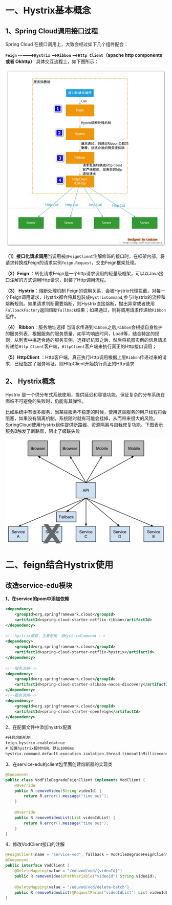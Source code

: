 # 一、Hystrix基本概念

## 1、Spring Cloud调用接口过程 

Spring Cloud 在接口调用上，大致会经过如下几个组件配合：

**`Feign` ----->`Hystrix` —>`Ribbon` —>`Http Client`（apache http components 或者 Okhttp）** 具体交互流程上，如下图所示：

![img](../图片/d5be6f27-caff-45b6-8f27-837ea6b11134.jpg)

**（1）接口化请求调用**当调用被`@FeignClient`注解修饰的接口时，在框架内部，将请求转换成Feign的请求实例`feign.Request`，交由Feign框架处理。

**（2）Feign** ：转化请求Feign是一个http请求调用的轻量级框架，可以以Java接口注解的方式调用Http请求，封装了Http调用流程。

**（3）** **Hystrix**：熔断处理机制 Feign的调用关系，会被Hystrix代理拦截，对每一个Feign调用请求，Hystrix都会将其包装成`HystrixCommand`,参与Hystrix的流控和熔断规则。如果请求判断需要熔断，则Hystrix直接熔断，抛出异常或者使用`FallbackFactory`返回熔断`Fallback`结果；如果通过，则将调用请求传递给`Ribbon`组件。

**（4）** **Ribbon**：服务地址选择 当请求传递到`Ribbon`之后,`Ribbon`会根据自身维护的服务列表，根据服务的服务质量，如平均响应时间，Load等，结合特定的规则，从列表中挑选合适的服务实例，选择好机器之后，然后将机器实例的信息请求传递给`Http Client`客户端，`HttpClient`客户端来执行真正的Http接口调用；

**（5）HttpClient** ：Http客户端，真正执行Http调用根据上层`Ribbon`传递过来的请求，已经指定了服务地址，则HttpClient开始执行真正的Http请求

## **2**、 **Hystrix概念**

Hystrix 是一个供分布式系统使用，提供延迟和容错功能，保证复杂的分布系统在面临不可避免的失败时，仍能有其弹性。

比如系统中有很多服务，当某些服务不稳定的时候，使用这些服务的用户线程将会阻塞，如果没有隔离机制，系统随时就有可能会挂掉，从而带来很大的风险。SpringCloud使用Hystrix组件提供断路器、资源隔离与自我修复功能。下图表示服务B触发了断路器，阻止了级联失败

![img](../图片/59809c07-0923-4546-aa83-ed920f53a3a5.jpg)

# **二、feign结合Hystrix使用**

## **改造service-edu模块**

**1、在service的pom中添加依赖**

```xml
<dependency>
    <groupId>org.springframework.cloud</groupId>
    <artifactId>spring-cloud-starter-netflix-ribbon</artifactId>
</dependency>

<!--hystrix依赖，主要是用  @HystrixCommand -->
<dependency>
    <groupId>org.springframework.cloud</groupId>
    <artifactId>spring-cloud-starter-netflix-hystrix</artifactId>
</dependency>

<!--服务注册-->
<dependency>
    <groupId>org.springframework.cloud</groupId>
    <artifactId>spring-cloud-starter-alibaba-nacos-discovery</artifactId>
</dependency>
<!--服务调用-->
<dependency>
    <groupId>org.springframework.cloud</groupId>
    <artifactId>spring-cloud-starter-openfeign</artifactId>
</dependency>
```

2、在配置文件中添加hystrix配置

```xml
#开启熔断机制
feign.hystrix.enabled=true
# 设置hystrix超时时间，默认1000ms
hystrix.command.default.execution.isolation.thread.timeoutInMilliseconds=6000
```

3、在service-edu的client包里面创建熔断器的实现类

```java
@Component
public class VodFileDegradeFeignClient implements VodClient {
    @Override
    public R removeVideo(String videoId) {
        return R.error().message("time out");
    }

    @Override
    public R removeVideoList(List videoIdList) {
        return R.error().message("time out");
    }
}
```

4、修改VodClient接口的注解

```java
@FeignClient(name = "service-vod", fallback = VodFileDegradeFeignClient.class)
@Component
public interface VodClient {
    @DeleteMapping(value = "/eduvod/vod/{videoId}")
    public R removeVideo(@PathVariable("videoId") String videoId);

    @DeleteMapping(value = "/eduvod/vod/delete-batch")
    public R removeVideoList(@RequestParam("videoIdList") List videoIdList);
}
```

